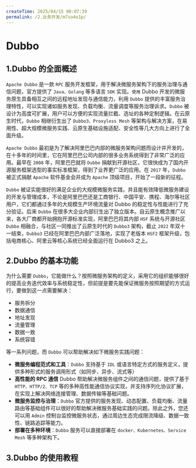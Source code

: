 ```yaml
---
createTime: 2025/04/15 00:07:39
permalink: /2.业务开发/m7so4o1p/
---
```


# Dubbo

## 1.Dubbo 的全面概述

`Apache Dubbo` 是一款 `RPC` 服务开发框架，用于解决微服务架构下的服务治理与通信问题，官方提供了 `Java、Golang` 等多语言 `SDK` 实现。`使用` Dubbo 开发的微服务原生具备相互之间的远程地址发现与通信能力，利用 `Dubbo` 提供的丰富服务治理特性，可以实现诸如服务发现、负载均衡、流量调度等服务治理诉求。`Dubbo` 被设计为高度可扩展，用户可以方便的实现流量拦截、选址的各种定制逻辑。在云原生时代，`Dubbo` 相继衍生出了 `Dubbo3、Proxyless Mesh` 等架构与解决方案，在易用性、超大规模微服务实践、云原生基础设施适配、安全性等几大方向上进行了全面升级。

`Apache Dubbo` 最初是为了解决阿里巴巴内部的微服务架构问题而设计并开发的，在十多年的时间里，它在阿里巴巴公司内部的很多业务系统得到了非常广泛的应用。最早在 `2008` 年，阿里巴巴就将 `Dubbo` 捐献到开源社区，它很快成为了国内开源服务框架选型的事实标准框架，得到了业界更广泛的应用。在 `2017` 年，`Dubbo` 被正式捐献 `Apache` 软件基金会并成为 `Apache` 顶级项目，开始了一段新的征程。

`Dubbo` 被证实能很好的满足企业的大规模微服务实践，并且能有效降低微服务建设的开发与管理成本，不论是阿里巴巴还是工商银行、中国平安、携程、海尔等社区用户，它们都通过多年的大规模生产环境流量对 Dubbo 的稳定性与性能进行了充分验证。后来 `Dubbo` 在很多大企业内部衍生出了独立版本。自云原生概念推广以来，各大厂商都开始拥抱开源标准实现，阿里巴巴将其内部 `HSF` 系统与开源社区 `Dubbo` 相融合，与社区一同推出了云原生时代的 `Dubbo3` 架构，截止 `2022` 年双十一结束，`Dubbo3` 已经在阿里巴巴内部广泛落地，实现了老版本 `HSF2` 框架升级，包括电商核心、阿里云等核心系统已经全面运行在 Dubbo3 之上。

## 2.Dubbo 的基本功能

为什么需要 `Dubbo`，它能做什么？按照微服务架构的定义，采用它的组织能够很好的提高业务迭代效率与系统稳定性，但前提是要先能保证微服务按照期望的方式运行，要做到这一点需要解决：

-   服务拆分
-   数据通信
-   地址发现
-   流量管理
-   数据一致
-   系统容错

等一系列问题，而 `Dubbo` 可以帮助解决如下微服务实践问题：

-   **微服务编程范式和工具**：`Dubbo` 支持基于 `IDL` 或语言特定方式的服务定义，提供多种形式的服务调用形式（如同步、异步、流式等）
-   **高性能的 RPC 通信**
    Dubbo 帮助解决微服务组件之间的通信问题，提供了基于 `HTTP、HTTP/2、TCP` 等的多种高性能通信协议实现，并支持序列化协议扩展，在实现上解决网络连接管理、数据传输等基础问题。
-   **微服务监控与治理**：`Dubbo` 官方提供的服务发现、动态配置、负载均衡、流量路由等基础组件可以很好的帮助解决微服务基础实践的问题。除此之外，您还可以用 `Admin` 控制台监控微服务状态，通过周边生态完成限流降级、数据一致性、链路追踪等能力。
-   **部署在多种环境**：`Dubbo` 服务可以直接部署在 `docker、Kubernetes、Service Mesh` 等多种架构下。

## 3.Dubbo 的使用教程

